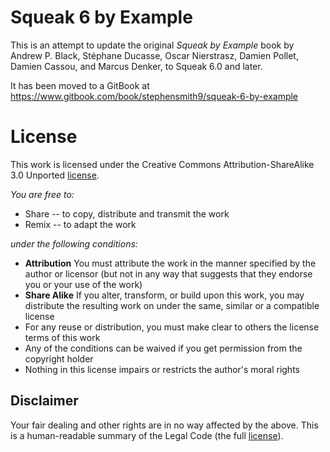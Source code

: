 # Squeak 6 by Example

This is an attempt to update the original _Squeak by Example_ book by Andrew P. Black, Stéphane Ducasse, Oscar Nierstrasz, Damien Pollet, Damien Cassou, and Marcus Denker, to Squeak 6.0 and later. 

It has been moved to a GitBook at https://www.gitbook.com/book/stephensmith9/squeak-6-by-example

# License

This work is licensed under the Creative Commons Attribution-ShareAlike 3.0 Unported [license](http://creativecommons.org/licenses/by-sa/3.0/).

_You are free to:_

- Share -- to copy, distribute and transmit the work
- Remix -- to adapt the work

_under the following conditions:_

- **Attribution** You must attribute the work in the manner specified by the author or licensor (but not in any way that suggests that they endorse you or your use of the work)
- **Share Alike** If you alter, transform, or build upon this work, you may distribute the resulting work on under the same, similar or a compatible license
- For any reuse or distribution, you must make clear to others the license terms of this work
- Any of the conditions can be waived if you get permission from the copyright holder
- Nothing in this license impairs or restricts the author's moral rights

## Disclaimer

Your fair dealing and other rights are in no way affected by the above. This is a human-readable summary of the Legal Code (the full [license](https://creativecommons.org/licenses/by-sa/3.0/legalcode)).

